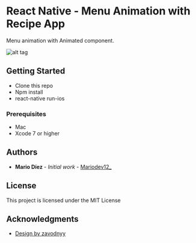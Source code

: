 # React Native - Menu Animation with Recipe App

Menu animation with Animated component.

![alt tag](https://media.giphy.com/media/SPZffgpj2M0z6/giphy.gif)

## Getting Started

 * Clone this repo
 * Npm install
 * react-native run-ios

### Prerequisites

 * Mac
 * Xcode 7 or higher


## Authors

* **Mario Díez** - *Initial work* - [Mariodev12_](https://github.com/mariodev12/)

## License

This project is licensed under the MIT License

## Acknowledgments

* [Design by zavodnyy](https://dribbble.com/shots/3185062-Recipe-App)
